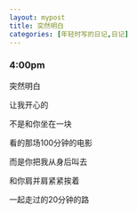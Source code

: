 ```yaml
---
layout: mypost
title: 突然明白
categories: [年轻时写的日记,日记]
---
```

### 4:00pm

突然明白

让我开心的

不是和你坐在一块

看的那场100分钟的电影

而是你把我从身后叫去

和你肩并肩紧紧挨着

一起走过的20分钟的路


